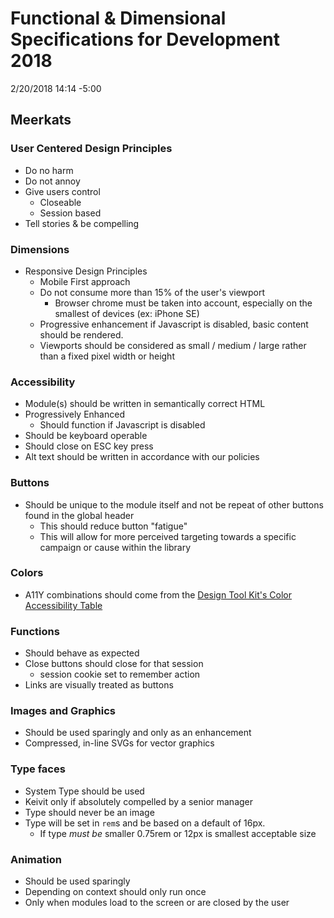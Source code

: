 
# Functional & Dimensional Specifications for Development 2018
2/20/2018 14:14 -5:00

## Meerkats

### User Centered Design Principles
* Do no harm
* Do not annoy
* Give users control
    - Closeable
    - Session based
* Tell stories & be compelling

### Dimensions
* Responsive Design Principles
    - Mobile First approach
    - Do not consume more than 15% of the user's viewport
        * Browser chrome must be taken into account, especially on the smallest of devices (ex: iPhone SE)
    - Progressive enhancement if Javascript is disabled, basic content should be rendered.
    - Viewports should be considered as small / medium / large rather than a fixed pixel width or height

### Accessibility
* Module(s) should be written in semantically correct HTML
* Progressively Enhanced
    - Should function if Javascript is disabled
* Should be keyboard operable
* Should close on ESC key press
* Alt text should be written in accordance with our policies

### Buttons
* Should be unique to the module itself and not be repeat of other buttons found in the global header
    - This should reduce button "fatigue"
    - This will allow for more perceived targeting towards a specific campaign or cause within the library

### Colors
* A11Y combinations should come from the [Design Tool Kit's Color Accessibility Table](https://nypl.github.io/design-toolkit/sections/color-a11y.html)

### Functions
* Should behave as expected
* Close buttons should close for that session
    - session cookie set to remember action
* Links are visually treated as buttons

### Images and Graphics
* Should be used sparingly and only as an enhancement
* Compressed, in-line SVGs for vector graphics

### Type faces
* System Type should be used
* Keivit only if absolutely compelled by a senior manager
* Type should never be an image
* Type will be set in `rem`s and be based on a default of 16px.
    - If type _must be_ smaller 0.75rem or 12px is smallest acceptable size

### Animation
* Should be used sparingly
* Depending on context should only run once
* Only when modules load to the screen or are closed by the user
